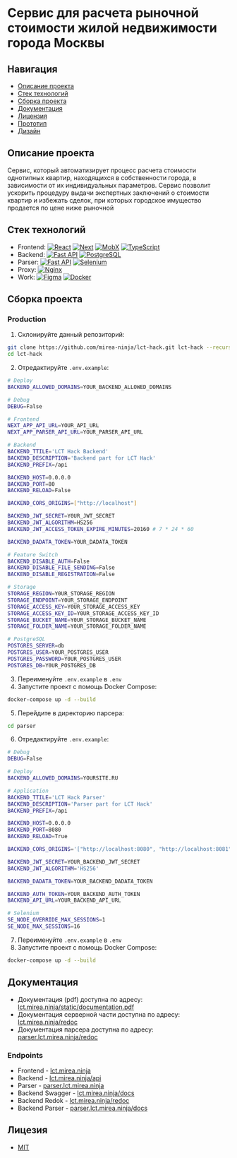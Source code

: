 # Сервис для расчета рыночной стоимости жилой недвижимости города Москвы

## Навигация

- [Описание проекта](#desc)
- [Стек технологий](#stack)
- [Сборка проекта](#launch)
- [Документация](#docs)
- [Лицензия](#license)
- [Прототип](https://lct.mirea.ninja/)
- [Дизайн](https://www.figma.com/file/bgXeMMNvnoCDHYOWajKlKX/%D0%9B%D0%A6%D0%9F---6-(%D0%90%D0%BB%D0%B5%D0%BD%D0%B0)?node-id=106%3A249)


<a name="desc"></a>

## Описание проекта

Cервис, который автоматизирует процесс расчета стоимости однотипных квартир, находящихся в собственности города, в зависимости от их индивидуальных параметров. Сервис позволит ускорить процедуру выдачи экспертных заключений о стоимости квартир и избежать сделок, при которых городское имущество продается по цене ниже рыночной

<a name="stack"></a>

## Стек технологий

- Frontend:
  [![React](https://img.shields.io/badge/React-61DAFB?logo=react&logoColor=black)](https://reactjs.org/)
  [![Next](https://img.shields.io/badge/Next-FFF?logo=nextdotjs&logoColor=black)](https://nextjs.org/)
  [![MobX](https://img.shields.io/badge/Mobx-764ABC?logo=mobx&logoColor=white)](https://mobx.js.org/)
  [![TypeScript](https://img.shields.io/badge/TypeScript-3178C6?logo=typescript&logoColor=white)](https://www.typescriptlang.org/)
- Backend:
  [![Fast API](https://img.shields.io/badge/FastAPI-009485?logo=fastapi&logoColor=white)](https://fastapi.tiangolo.com/)
  [![PostgreSQL](https://img.shields.io/badge/PostgreSQL-4169E1?logo=postgresql&logoColor=white)](https://www.postgresql.org/)
- Parser:
  [![Fast API](https://img.shields.io/badge/FastAPI-009485?logo=fastapi&logoColor=white)](https://fastapi.tiangolo.com/)
  [![Selenium](https://img.shields.io/badge/Selenium-43B02A.svg?logo=selenium&logoColor=white)](https://www.selenium.dev/)
- Proxy:
  [![Nginx](https://img.shields.io/badge/Nginx-009639.svg?logo=nginx&logoColor=white)](https://nginx.org/)
- Work:
  [![Figma](https://img.shields.io/badge/Figma-F24E1E?logo=figma&logoColor=white)](https://www.figma.com/)
  [![Docker](https://img.shields.io/badge/Docker-%230db7ed.svg?logo=docker&logoColor=white)](https://www.docker.com/)

<a name="launch"></a>

## Сборка проекта

### Production

1. Склонируйте данный репозиторий:

```sh
git clone https://github.com/mirea-ninja/lct-hack.git lct-hack --recursive
cd lct-hack
```

2. Отредактируйте `.env.example`:

```sh
# Deploy
BACKEND_ALLOWED_DOMAINS=YOUR_BACKEND_ALLOWED_DOMAINS

# Debug
DEBUG=False

# Frontend
NEXT_APP_API_URL=YOUR_API_URL
NEXT_APP_PARSER_API_URL=YOUR_PARSER_API_URL

# Backend
BACKEND_TTILE='LCT Hack Backend'
BACKEND_DESCRIPTION='Backend part for LCT Hack'
BACKEND_PREFIX=/api

BACKEND_HOST=0.0.0.0
BACKEND_PORT=80
BACKEND_RELOAD=False

BACKEND_CORS_ORIGINS=["http://localhost"]

BACKEND_JWT_SECRET=Y0UR_JWT_SECRET
BACKEND_JWT_ALGORITHM=HS256
BACKEND_JWT_ACCESS_TOKEN_EXPIRE_MINUTES=20160 # 7 * 24 * 60

BACKEND_DADATA_TOKEN=Y0UR_DADATA_TOKEN

# Feature Switch
BACKEND_DISABLE_AUTH=False
BACKEND_DISABLE_FILE_SENDING=False
BACKEND_DISABLE_REGISTRATION=False

# Storage
STORAGE_REGION=Y0UR_STORAGE_REGION
STORAGE_ENDPOINT=Y0UR_STORAGE_ENDPOINT
STORAGE_ACCESS_KEY=Y0UR_STORAGE_ACCESS_KEY
STORAGE_ACCESS_KEY_ID=Y0UR_STORAGE_ACCESS_KEY_ID
STORAGE_BUCKET_NAME=Y0UR_STORAGE_BUCKET_NAME
STORAGE_FOLDER_NAME=Y0UR_STORAGE_FOLDER_NAME

# PostgreSQL
POSTGRES_SERVER=db
POSTGRES_USER=Y0UR_POSTGRES_USER
POSTGRES_PASSWORD=Y0UR_POSTGRES_USER
POSTGRES_DB=Y0UR_POSTGRES_DB
```

3. Переименуйте `.env.example` в `.env`
4. Запустите проект с помощь Docker Compose:

```sh
docker-compose up -d --build
```

5. Перейдите в директорию парсера:

```sh
cd parser
```

6. Отредактируйте `.env.example`:

```sh
# Debug
DEBUG=False

# Deploy
BACKEND_ALLOWED_DOMAINS=YOURSITE.RU

# Application
BACKEND_TTILE='LCT Hack Parser'
BACKEND_DESCRIPTION='Parser part for LCT Hack'
BACKEND_PREFIX=/api

BACKEND_HOST=0.0.0.0
BACKEND_PORT=8080
BACKEND_RELOAD=True

BACKEND_CORS_ORIGINS='["http://localhost:8080", "http://localhost:8081"]'

BACKEND_JWT_SECRET=YOUR_BACKEND_JWT_SECRET
BACKEND_JWT_ALGORITHM='HS256'

BACKEND_DADATA_TOKEN=YOUR_BACKEND_DADATA_TOKEN

BACKEND_AUTH_TOKEN=YOUR_BACKEND_AUTH_TOKEN
BACKEND_API_URL=YOUR_BACKEND_API_URL

# Selenium
SE_NODE_OVERRIDE_MAX_SESSIONS=1
SE_NODE_MAX_SESSIONS=16
```

7. Переименуйте `.env.example` в `.env`
8. Запустите проект с помощь Docker Compose:

```sh
docker-compose up -d --build
```

<a name="docs"></a>

## Документация

- Документация (pdf) доступна по адресу: [lct.mirea.ninja/static/documentation.pdf](https://lct.mirea.ninja/static/documentation.pdf)
- Документация серверной части доступна по адресу: [lct.mirea.ninja/redoc](https://lct.mirea.ninja/redoc)
- Документация парсера доступна по адресу: [parser.lct.mirea.ninja/redoc](https://parser.lct.mirea.ninja/redoc)

### Endpoints

- Frontend - [lct.mirea.ninja](https://lct.mirea.ninja)
- Backend - [lct.mirea.ninja/api](https://lct.mirea.ninja/api)
- Parser - [parser.lct.mirea.ninja](https://parser.lct.mirea.ninja/api)
- Backend Swagger - [lct.mirea.ninja/docs](https://lct.mirea.ninja/docs)
- Backend Redok - [lct.mirea.ninja/redoc](https://lct.mirea.ninja/redoc)
- Backend Parser - [parser.lct.mirea.ninja/docs](https://parser.lct.mirea.ninja/docs)

<a name="license"></a>

## Лицезия

- [MIT](LICENSE)

